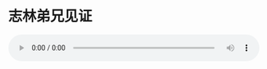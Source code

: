 # 志林弟兄见证

<audio style="width: 100%;" preload="false" controls controlslist="nodownload"><source src="//cdn.wechat.edu.pl/audio/mp3/old/12357.mp3" type="audio/mpeg">Your browser does not support the audio element.</audio>


